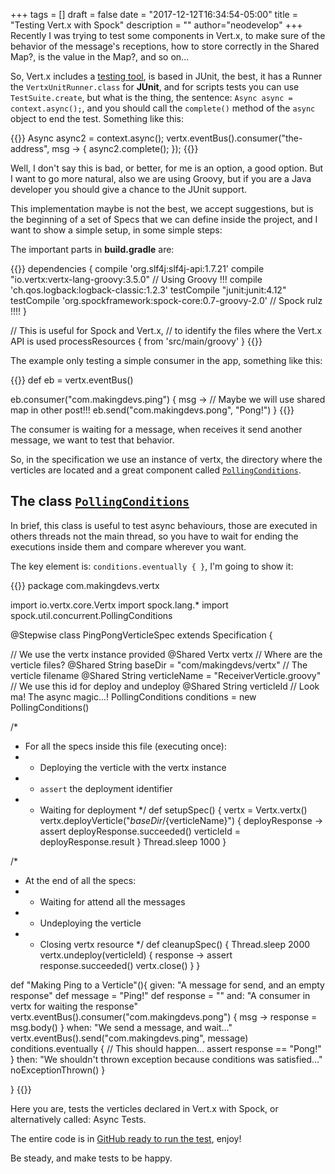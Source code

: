 +++
tags = []
draft = false
date = "2017-12-12T16:34:54-05:00"
title = "Testing Vert.x with Spock"
description = ""
author="neodevelop"
+++
Recently I was trying to test some components in Vert.x, to make sure of the behavior of the message's receptions, how to store correctly in the Shared Map?, is the value in the Map?, and so on...

So, Vert.x includes a [testing tool][1], is based in JUnit, the best, it has a Runner the `VertxUnitRunner.class` for **JUnit**, and for scripts tests you can use `TestSuite.create`, but what is the thing, the sentence: `Async async = context.async();`, and you should call the `complete()` method of the `async` object to end the test. Something like this:

{{<highlight groovy>}}
Async async2 = context.async();
vertx.eventBus().consumer("the-address", msg -> {
  async2.complete();
});
{{</highlight>}}

Well, I don't say this is bad, or better, for me is an option, a good option. But I want to go more natural, also we are using Groovy, but if you are a Java developer you should give a chance to the JUnit support.

This implementation maybe is not the best, we accept suggestions, but is the beginning of a set of Specs that we can define inside the project, and I want to show a simple setup, in some simple steps:

The important parts in **build.gradle** are:

{{<highlight groovy>}}
dependencies {
  compile 'org.slf4j:slf4j-api:1.7.21'
  compile "io.vertx:vertx-lang-groovy:3.5.0"  // Using Groovy !!!
  compile 'ch.qos.logback:logback-classic:1.2.3'
  testCompile "junit:junit:4.12"
  testCompile 'org.spockframework:spock-core:0.7-groovy-2.0' // Spock rulz !!!!
}

// This is useful for Spock and Vert.x,
// to identify the files where the Vert.x API is used
processResources {
  from 'src/main/groovy'
}
{{</highlight>}}

The example only testing a simple consumer in the app, something like this:

{{<highlight groovy>}}
def eb = vertx.eventBus()

eb.consumer("com.makingdevs.ping") { msg ->
  // Maybe we will use shared map in other post!!!
  eb.send("com.makingdevs.pong", "Pong!")
}
{{</highlight>}}

The consumer is waiting for a message, when receives it send another message, we want to test that behavior.

So, in the specification we use an instance of vertx, the directory where the verticles are located and a great component called [`PollingConditions`][2].

## The class [`PollingConditions`][2]

In brief, this class is useful to test async behaviours, those are executed in others threads not the main thread, so you have to wait for ending the executions inside them and compare wherever you want.

The key element is: `conditions.eventually { }`, I'm going to show it:

{{<highlight groovy>}}
package com.makingdevs.vertx

import io.vertx.core.Vertx
import spock.lang.*
import spock.util.concurrent.PollingConditions

@Stepwise
class PingPongVerticleSpec extends Specification {

  // We use the vertx instance provided
  @Shared Vertx vertx
  // Where are the verticle files?
  @Shared String baseDir = "com/makingdevs/vertx"
  // The verticle filename
  @Shared String verticleName = "ReceiverVerticle.groovy"
  // We use this id for deploy and undeploy
  @Shared String verticleId
  // Look ma! The async magic...!
  PollingConditions conditions = new PollingConditions()

  /*
  * For all the specs inside this file (executing once):
  * - Deploying the verticle with the vertx instance
  * - `assert` the deployment identifier
  * - Waiting for deployment
  */
  def setupSpec() {
    vertx = Vertx.vertx()
    vertx.deployVerticle("${baseDir}/${verticleName}") { deployResponse ->
      assert deployResponse.succeeded()
      verticleId = deployResponse.result
    }
    Thread.sleep 1000
  }

  /*
  * At the end of all the specs:
  * - Waiting for attend all the messages
  * - Undeploying the verticle
  * - Closing vertx resource
  */
  def cleanupSpec() {
    Thread.sleep 2000
    vertx.undeploy(verticleId) { response ->
      assert response.succeeded()
      vertx.close()
    }
  }

  def "Making Ping to a Verticle"(){
    given: "A message for send, and an empty response"
      def message = "Ping!"
      def response = ""
    and: "A consumer in vertx for waiting the response"
      vertx.eventBus().consumer("com.makingdevs.pong") { msg ->
        response = msg.body()
      }
    when: "We send a message, and wait..."
      vertx.eventBus().send("com.makingdevs.ping", message)
      conditions.eventually { // This should happen...
        assert response == "Pong!"
      }
    then: "We shouldn't thrown exception because conditions was satisfied..."
      noExceptionThrown()
  }

}
{{</highlight>}}

Here you are, tests the verticles declared in Vert.x with Spock, or alternatively called: Async Tests.

The entire code is in [GitHub ready to run the test][3], enjoy!

Be steady, and make tests to be happy.

[1]: http://vertx.io/docs/vertx-unit/java/
[2]: http://spockframework.org/spock/javadoc/1.0/spock/util/concurrent/PollingConditions.html
[3]: https://github.com/neodevelop/VertxTestsWithSpock